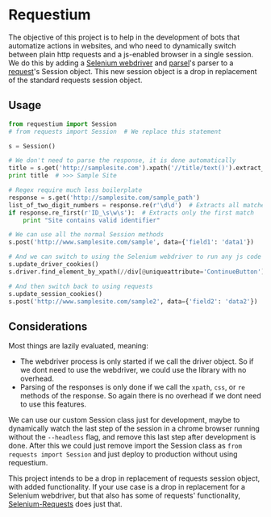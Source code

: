 # Requestium

The objective of this project is to help in the development of bots that automatize actions in websites, and who need to dynamically switch between plain http requests and a js-enabled browser in a single session. We do this by adding a [Selenium webdriver](https://github.com/SeleniumHQ/selenium) and [parsel](https://github.com/scrapy/parsel)'s parser to a [request](https://github.com/requests/requests)'s Session object. This new session object is a drop in replacement of the standard requests session object.

## Usage
```python
from requestium import Session
# from requests import Session  # We replace this statement

s = Session()

# We don't need to parse the response, it is done automatically
title = s.get('http://samplesite.com').xpath('//title/text()').extract_first()
print title  # >>> Sample Site

# Regex require much less boilerplate
response = s.get('http://samplesite.com/sample_path')
list_of_two_digit_numbers = response.re(r'\d\d')  # Extracts all matches as a list
if response.re_first(r'ID_\s\w\s'):  # Extracts only the first match
    print "Site contains valid identifier"

# We can use all the normal Session methods
s.post('http://www.samplesite.com/sample', data={'field1': 'data1'})

# And we can switch to using the Selenium webdriver to run any js code
s.update_driver_cookies()
s.driver.find_element_by_xpath(//div[@uniqueattribute='ContinueButton']).click()

# And then switch back to using requests
s.update_session_cookies()
s.post('http://www.samplesite.com/sample2', data={'field2': 'data2'})
```

## Considerations
Most things are lazily evaluated, meaning:
- The webdriver process is only started if we call the driver object. So if we dont need to use the webdriver, we could use the library with no overhead.
- Parsing of the responses is only done if we call the `xpath`, `css`, or `re` methods of the response. So again there is no overhead if we dont need to use this features.

We can use our custom Session class just for development, maybe to dynamically watch the last step of the session in a chrome browser running without the `--headless` flag, and remove this last step after development is done. After this we could just remove import the Session class as `from requests import Session` and just deploy to production without using requestium.

This project intends to be a drop in replacement of requests session object, with added functionality. If your use case is a drop in replacement for a Selenium webdriver, but that also has some of requests' functionality, [Selenium-Requests](https://github.com/cryzed/Selenium-Requests) does just that.
